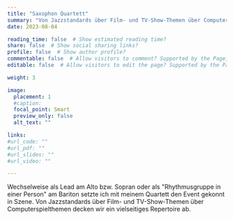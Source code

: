 ```yaml
---
title: "Saxophon Quartett"
summary: "Von Jazzstandards über Film- und TV-Show-Themen über Computerspielthemen decken wir ein vielseitiges Repertoire ab."
date: 2023-08-04

reading_time: false  # Show estimated reading time?
share: false  # Show social sharing links?
profile: false  # Show author profile?
commentable: false  # Allow visitors to comment? Supported by the Page, Post, and Docs content types.
editable: false  # Allow visitors to edit the page? Supported by the Page, Post, and Docs content types.

weight: 3

image:
  placement: 1
  #caption:
  focal_point: Smart
  preview_only: false
  alt_text: ""

links:
#url_code: ""
#url_pdf: ""
#url_slides: ""
#url_video: ""

---
```


Wechselweise als Lead am Alto bzw. Sopran oder als "Rhythmusgruppe in einer Person" am Bariton setzte ich mit meinem Quartett den Event gekonnt in Szene. Von Jazzstandards über Film- und TV-Show-Themen über Computerspielthemen decken wir ein vielseitiges Repertoire ab.